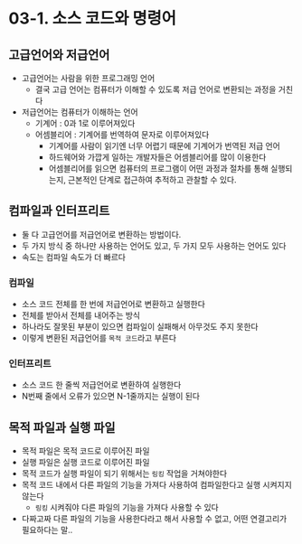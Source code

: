 # 03-1. 소스 코드와 명령어

## 고급언어와 저급언어

- 고급언어는 사람을 위한 프로그래밍 언어
  - 결국 고급 언어는 컴퓨터가 이해할 수 있도록 저급 언어로 변환되는 과정을 거친다
- 저급언어는 컴퓨터가 이해하는 언어
  - 기계어 : 0과 1로 이루어져있다
  - 어셈블리어 : 기계어를 번역하여 문자로 이루어져있다
    - 기계어를 사람이 읽기엔 너무 어렵기 때문에 기계어가 번역된 저급 언어
    - 하드웨어와 가깝게 일하는 개발자들은 어셈블리어를 많이 이용한다
    - 어셈블리어를 읽으면 컴퓨터의 프로그램이 어떤 과정과 절차를 통해 실행되는지, 근본적인 단계로 접근하여 추적하고 관찰할 수 있다.

## 컴파일과 인터프리트

- 둘 다 고급언어를 저급언어로 변환하는 방법이다.
- 두 가지 방식 중 하나만 사용하는 언어도 있고, 두 가지 모두 사용하는 언어도 있다
- 속도는 컴파일 속도가 더 빠르다

### 컴파일

- 소스 코드 전체를 한 번에 저급언어로 변환하고 실행한다
- 전체를 받아서 전체를 내어주는 방식
- 하나라도 잘못된 부분이 있으면 컴파일이 실패해서 아무것도 주지 못한다
- 이렇게 변환된 저급언어를 `목적 코드`라고 부른다

### 인터프리트

- 소스 코드 한 줄씩 저급언어로 변환하여 실행한다
- N번째 줄에서 오류가 있으면 N-1줄까지는 실행이 된다

## 목적 파일과 실행 파일

- 목적 파일은 목적 코드로 이루어진 파일
- 실행 파일은 실행 코드로 이루어진 파일
- 목적 코드가 실행 파일이 되기 위해서는 `링킹` 작업을 거쳐야한다
- 목적 코드 내에서 다른 파일의 기능을 가져다 사용하여 컴파일한다고 실행 시켜지지 않는다
  - `링킹` 시켜줘야 다른 파일의 기능을 가져다 사용할 수 있다
- 다짜고짜 다른 파일의 기능을 사용한다라고 해서 사용할 수 없고, 어떤 연결고리가 필요하다는 말..
